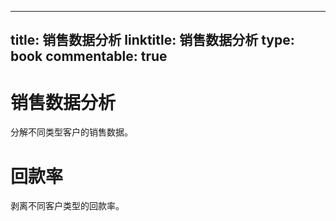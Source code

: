 
---
title: 销售数据分析
linktitle: 销售数据分析
type: book
commentable: true
---

# 销售数据分析

分解不同类型客户的销售数据。

# 回款率

剥离不同客户类型的回款率。

    